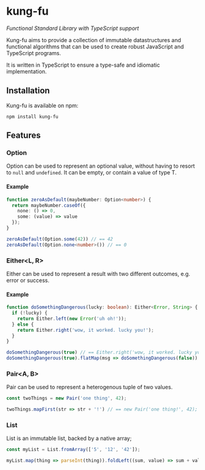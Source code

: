 # kung-fu
*Functional Standard Library with TypeScript support*

Kung-fu aims to provide a collection of immutable datastructures and functional algorithms that can be used to create robust JavaScript and TypeScript programs.

It is written in TypeScript to ensure a type-safe and idiomatic implementation.

## Installation

Kung-fu is available on npm:

```
npm install kung-fu
```

## Features

### Option<T>

Option can be used to represent an optional value, without having to resort to `null` and `undefined`. It can be empty, or contain a value of type T.

#### Example

```typescript
function zeroAsDefault(maybeNumber: Option<number>) {
  return maybeNumber.caseOf({
    none: () => 0,
    some: (value) => value
  });
}

zeroAsDefault(Option.some(42)) // == 42
zeroAsDefault(Option.none<number>()) // == 0
```

### Either<L, R>

Either can be used to represent a result with two different outcomes, e.g. error or success.

#### Example

```typescript
function doSomethingDangerous(lucky: boolean): Either<Error, String> {
  if (!lucky) {
    return Either.left(new Error('uh oh!'));
  } else {
    return Either.right('wow, it worked. lucky you!');
  }
}

doSomethingDangerous(true) // == Either.right('wow, it worked. lucky you!');
doSomethingDangerous(true).flatMap(msg => doSomethingDangerous(false)) // == Either.left(new Error('uh oh!'))
```

### Pair<A, B>

Pair can be used to represent a heterogenous tuple of two values.

```typescript
const twoThings = new Pair('one thing', 42);

twoThings.mapFirst(str => str + '!') // == new Pair('one thing!', 42);
```

### List<T>

List is an immutable list, backed by a native array;

```typescript
const myList = List.fromArray(['5', '12', '42']);

myList.map(thing => parseInt(thing)).foldLeft((sum, value) => sum + value) // == 59
```
